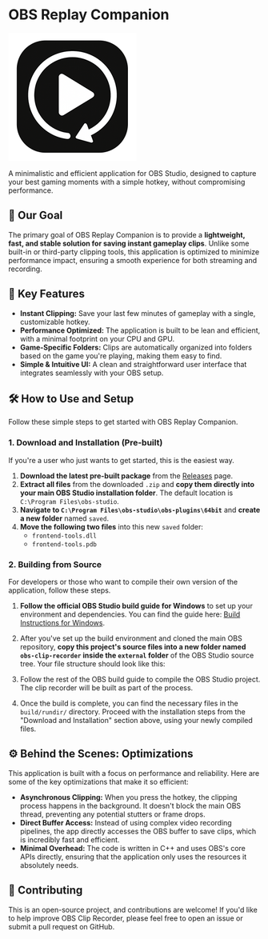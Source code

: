 # OBS Replay Companion

![App Icon](src/logo.png)

A minimalistic and efficient application for OBS Studio, designed to capture your best gaming moments with a simple hotkey, without compromising performance.

## 🎯 Our Goal

The primary goal of OBS Replay Companion is to provide a **lightweight, fast, and stable solution for saving instant gameplay clips**. Unlike some built-in or third-party clipping tools, this application is optimized to minimize performance impact, ensuring a smooth experience for both streaming and recording.


## 🚀 Key Features

  * **Instant Clipping:** Save your last few minutes of gameplay with a single, customizable hotkey.
  * **Performance Optimized:** The application is built to be lean and efficient, with a minimal footprint on your CPU and GPU.
  * **Game-Specific Folders:** Clips are automatically organized into folders based on the game you're playing, making them easy to find.
  * **Simple & Intuitive UI:** A clean and straightforward user interface that integrates seamlessly with your OBS setup.


## 🛠️ How to Use and Setup

Follow these simple steps to get started with OBS Replay Companion.

### 1\. Download and Installation (Pre-built)

If you're a user who just wants to get started, this is the easiest way.

1.  **Download the latest pre-built package** from the [Releases](https://www.google.com/search?q=https://github.com/Chirraaa/OBSReplayCompanion/releases) page.
2.  **Extract all files** from the downloaded `.zip` and **copy them directly into your main OBS Studio installation folder**. The default location is `C:\Program Files\obs-studio`.
3.  **Navigate to `C:\Program Files\obs-studio\obs-plugins\64bit`** and **create a new folder** named `saved`.
4.  **Move the following two files** into this new `saved` folder:
      * `frontend-tools.dll`
      * `frontend-tools.pdb`

### 2\. Building from Source

For developers or those who want to compile their own version of the application, follow these steps.

1.  **Follow the official OBS Studio build guide for Windows** to set up your environment and dependencies. You can find the guide here: [Build Instructions for Windows](https://github.com/obsproject/obs-studio/wiki/build-instructions-for-windows).

2.  After you've set up the build environment and cloned the main OBS repository, **copy this project's source files into a new folder named `obs-clip-recorder` inside the `external` folder** of the OBS Studio source tree. Your file structure should look like this:

3.  Follow the rest of the OBS build guide to compile the OBS Studio project. The clip recorder will be built as part of the process.

4.  Once the build is complete, you can find the necessary files in the `build/rundir/` directory. Proceed with the installation steps from the "Download and Installation" section above, using your newly compiled files.


## ⚙️ Behind the Scenes: Optimizations

This application is built with a focus on performance and reliability. Here are some of the key optimizations that make it so efficient:

  * **Asynchronous Clipping:** When you press the hotkey, the clipping process happens in the background. It doesn't block the main OBS thread, preventing any potential stutters or frame drops.
  * **Direct Buffer Access:** Instead of using complex video recording pipelines, the app directly accesses the OBS buffer to save clips, which is incredibly fast and efficient.
  * **Minimal Overhead:** The code is written in C++ and uses OBS's core APIs directly, ensuring that the application only uses the resources it absolutely needs.


## 🤝 Contributing

This is an open-source project, and contributions are welcome\! If you'd like to help improve OBS Clip Recorder, please feel free to open an issue or submit a pull request on GitHub.
